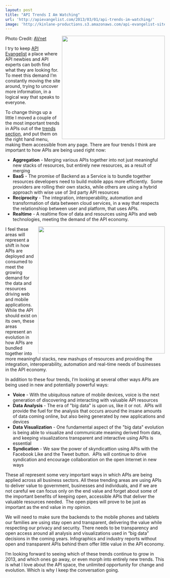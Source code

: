 ```yaml
---
layout: post
title: "API Trends I Am Watching"
url: 'http://apievangelist.com/2013/03/01/api-trends-im-watching/'
image: 'http://kinlane-productions.s3.amazonaws.com/api-evangelist-site/blog/top-tech-trends.jpg'
---
```


[<img src="https://s3.amazonaws.com/kinlane-productions/api-evangelist/top-tech-trends.jpg" alt="" width="325" align="right" />][1]

Photo Credit: [AVnet][1]

I try to keep [API Evangelist][2] a place where API newbies and API experts can both find what they are looking for. To meet this demand I’m constantly moving the site around, trying to uncover more information, in a logical way that speaks to everyone.

To change things up a little I moved a couple of the most important trends in APIs out of the [trends section][3], and put them on the right hand menu, making them accessible from any page. There are four trends I think are important to how APIs are being used right now:

  * **Aggregation** \- Merging various APIs together into not just meaningful new stacks of resources, but entirely new resources, as a result of merging
  * **BaaS** \- The promise of Backend as a Service is to bundle together resources developers need to build mobile apps more efficiently.  Some providers are rolling their own stacks, while others are using a hybrid approach with wise use of 3rd party API resources
  * **Reciprocity** \- The integration, interoperability, automation and transformation of data between cloud services, in a way that respects the relationshiop between user and platform, that uses APIs.
  * **Realtime** \- A realtime flow of data and resources using APIs and web technologies, meeting the demand of the API economy.

<img class="c1" src="https://s3.amazonaws.com/kinlane-productions/api-evangelist/tag-cloud-api-trends.png" alt="" width="400" align="right" />

I feel these areas will represent a shift in how APIs are deployed and consumed to meet the growing demand for the data and resources driving web and mobile applications. While the API should exist on its own, these areas represent an evolution in how APIs are bundled together into more meaningful stacks, new mashups of resources and providing the integration, interoperability, automation and real-time needs of businesses in the API economy.

In addition to these four trends, I’m looking at several other ways APIs are being used in new and potentially powerful ways:

  * **Voice** \- With the ubiquitous nature of mobile devices, voice is the next generation of discovering and interacting with valuable API resources
  * **Data Analysis** \- The era of "big data" is upon us, like it or not.  APIs will provide the fuel for the analysis that occurs around the insane amounts of data coming online, but also being generated by new applications and devices
  * **Data Visualization** \- One fundamental aspect of the "big data" evolution is being able to visualize and communicate meaning derived from data, and keeping visualizations transparent and interactive using APIs is essential
  * **Syndication** \- We saw the power of skyndicattion using APIs with the Facebook Like and the Tweet button.  APIs will continue to drive syndication and encourage collaboration on the open Internet in new ways

These all represent some very important ways in which APIs are being applied across all business sectors. All these trending areas are using APIs to deliver value to government, businesses and individuals, and if we are not careful we can focus only on the end value and forget about some of the important benefits of keeping open, accessible APIs that deliver the valuable resources needed.  The open pipes will prove to be just as important as the end value in my opinion.

We will need to make sure the backends to the mobile phones and tablets our families are using stay open and transparent, delivering the value while respecting our privacy and security. There needs to be transparency and open access around all analysis and visualizations used in “big data” decisions in the coming years. Infographics and industry reports without open and transparent APIs behind them offer little value in the API economy.

I’m looking forward to seeing which of these trends continue to grow in 2013, and which ones go away, or even morph into entirely new trends. This is what I love about the API space, the unlimited opportunity for change and evolution. Which is why I keep the conversation going.

   [1]: http://blogging.avnet.com/weblog/cioinsights/
   [2]: http://apievangelist.com (API Evangelist)
   [3]: /trends/ (trends)
